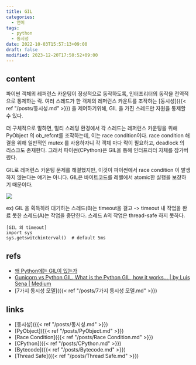 ```yaml
---
title: GIL
categories:
  - 언어
tags:
  - python
  - 동시성
date: 2022-10-03T15:57:13+09:00
draft: false
modified: 2023-12-20T17:50:52+09:00
---
```


## content
파이썬 객체의 레퍼런스 카운팅이 정상적으로 동작하도록, 인터프리터의 동작을 전역적으로 통제하는 락. 여러 스레드가 한 객체의 레퍼런스 카운트를 조작하는 [동시성]({{< ref "/posts/동시성.md" >}}) 을 제어하기위해, GIL 을 가진 스레드만 자원을 통제할 수 있다.

더 구체적으로 말하면, 멀티 스레딩 환경에서 각 스레드는 레퍼런스 카운팅을 위해 PyObject 의 ob_refcnt를 조작하는데, 이는 race condition이다. race condition 해결을 위해 일반적인 mutex 를 사용하자니 각 객체 마다 락이 필요하고, deadlock 의 리스크도 존재한다. 그래서 파이썬(CPython)은 GIL을 통해 인터프리터 자체를 잠가버렸다.

GIL로 레퍼런스 카운팅 문제를 해결했지만, 이것이 파이썬에서 race condition 이 발생하지 않는다는 얘기는 아니다. GIL은 바이트코드를 레벨에서 atomic한 실행을 보장하기 때문이다. 

![](https://miro.medium.com/max/1100/1*6oZyK3qTdl5pmd5U1ucznA.jpeg)

ex) GIL 을 획득하려 대기하는 스레드(B)는 timeout을 걸고 -> timeout 내 작업을 완료 못한 스레드(A)는 작업을 중단한다. 스레드 A의 작업은 thread-safe 하지 못하다.

```
[GIL 의 timeout]
import sys
sys.getswitchinterval()  # default 5ms
```




## refs
- [왜 Python에는 GIL이 있는가](https://dgkim5360.tistory.com/entry/understanding-the-global-interpreter-lock-of-cpython)
- [Gunicorn vs Python GIL. What is the Python GIL, how it works… | by Luis Sena | Medium](https://luis-sena.medium.com/gunicorn-vs-python-gil-221e673d692)
- [7가지 동시성 모델]({{< ref "/posts/7가지 동시성 모델.md" >}})


## links
- [동시성]({{< ref "/posts/동시성.md" >}})
- [PyObject]({{< ref "/posts/PyObject.md" >}})
- [Race Condition]({{< ref "/posts/Race Condition.md" >}})
- [CPython]({{< ref "/posts/CPython.md" >}})
- [Bytecode]({{< ref "/posts/Bytecode.md" >}})
- [Thread Safe]({{< ref "/posts/Thread Safe.md" >}})
